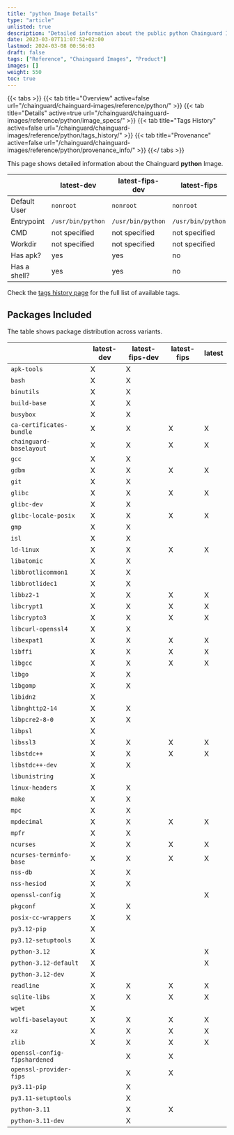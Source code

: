 ```yaml
---
title: "python Image Details"
type: "article"
unlisted: true
description: "Detailed information about the public python Chainguard Image."
date: 2023-03-07T11:07:52+02:00
lastmod: 2024-03-08 00:56:03
draft: false
tags: ["Reference", "Chainguard Images", "Product"]
images: []
weight: 550
toc: true
---
```


{{< tabs >}}
{{< tab title="Overview" active=false url="/chainguard/chainguard-images/reference/python/" >}}
{{< tab title="Details" active=true url="/chainguard/chainguard-images/reference/python/image_specs/" >}}
{{< tab title="Tags History" active=false url="/chainguard/chainguard-images/reference/python/tags_history/" >}}
{{< tab title="Provenance" active=false url="/chainguard/chainguard-images/reference/python/provenance_info/" >}}
{{</ tabs >}}

This page shows detailed information about the Chainguard **python** Image.

|              | latest-dev        | latest-fips-dev   | latest-fips       | latest            |
|--------------|-------------------|-------------------|-------------------|-------------------|
| Default User | `nonroot`         | `nonroot`         | `nonroot`         | `nonroot`         |
| Entrypoint   | `/usr/bin/python` | `/usr/bin/python` | `/usr/bin/python` | `/usr/bin/python` |
| CMD          | not specified     | not specified     | not specified     | not specified     |
| Workdir      | not specified     | not specified     | not specified     | not specified     |
| Has apk?     | yes               | yes               | no                | no                |
| Has a shell? | yes               | yes               | no                | no                |

Check the [tags history page](/chainguard/chainguard-images/reference/python/tags_history/) for the full list of available tags.

## Packages Included
The table shows package distribution across variants.

|                               | latest-dev | latest-fips-dev | latest-fips | latest |
|-------------------------------|------------|-----------------|-------------|--------|
| `apk-tools`                   | X          | X               |             |        |
| `bash`                        | X          | X               |             |        |
| `binutils`                    | X          | X               |             |        |
| `build-base`                  | X          | X               |             |        |
| `busybox`                     | X          | X               |             |        |
| `ca-certificates-bundle`      | X          | X               | X           | X      |
| `chainguard-baselayout`       | X          | X               | X           | X      |
| `gcc`                         | X          | X               |             |        |
| `gdbm`                        | X          | X               | X           | X      |
| `git`                         | X          | X               |             |        |
| `glibc`                       | X          | X               | X           | X      |
| `glibc-dev`                   | X          | X               |             |        |
| `glibc-locale-posix`          | X          | X               | X           | X      |
| `gmp`                         | X          | X               |             |        |
| `isl`                         | X          | X               |             |        |
| `ld-linux`                    | X          | X               | X           | X      |
| `libatomic`                   | X          | X               |             |        |
| `libbrotlicommon1`            | X          | X               |             |        |
| `libbrotlidec1`               | X          | X               |             |        |
| `libbz2-1`                    | X          | X               | X           | X      |
| `libcrypt1`                   | X          | X               | X           | X      |
| `libcrypto3`                  | X          | X               | X           | X      |
| `libcurl-openssl4`            | X          | X               |             |        |
| `libexpat1`                   | X          | X               | X           | X      |
| `libffi`                      | X          | X               | X           | X      |
| `libgcc`                      | X          | X               | X           | X      |
| `libgo`                       | X          | X               |             |        |
| `libgomp`                     | X          | X               |             |        |
| `libidn2`                     | X          |                 |             |        |
| `libnghttp2-14`               | X          | X               |             |        |
| `libpcre2-8-0`                | X          | X               |             |        |
| `libpsl`                      | X          |                 |             |        |
| `libssl3`                     | X          | X               | X           | X      |
| `libstdc++`                   | X          | X               | X           | X      |
| `libstdc++-dev`               | X          | X               |             |        |
| `libunistring`                | X          |                 |             |        |
| `linux-headers`               | X          | X               |             |        |
| `make`                        | X          | X               |             |        |
| `mpc`                         | X          | X               |             |        |
| `mpdecimal`                   | X          | X               | X           | X      |
| `mpfr`                        | X          | X               |             |        |
| `ncurses`                     | X          | X               | X           | X      |
| `ncurses-terminfo-base`       | X          | X               | X           | X      |
| `nss-db`                      | X          | X               |             |        |
| `nss-hesiod`                  | X          | X               |             |        |
| `openssl-config`              | X          |                 |             | X      |
| `pkgconf`                     | X          | X               |             |        |
| `posix-cc-wrappers`           | X          | X               |             |        |
| `py3.12-pip`                  | X          |                 |             |        |
| `py3.12-setuptools`           | X          |                 |             |        |
| `python-3.12`                 | X          |                 |             | X      |
| `python-3.12-default`         | X          |                 |             | X      |
| `python-3.12-dev`             | X          |                 |             |        |
| `readline`                    | X          | X               | X           | X      |
| `sqlite-libs`                 | X          | X               | X           | X      |
| `wget`                        | X          |                 |             |        |
| `wolfi-baselayout`            | X          | X               | X           | X      |
| `xz`                          | X          | X               | X           | X      |
| `zlib`                        | X          | X               | X           | X      |
| `openssl-config-fipshardened` |            | X               | X           |        |
| `openssl-provider-fips`       |            | X               | X           |        |
| `py3.11-pip`                  |            | X               |             |        |
| `py3.11-setuptools`           |            | X               |             |        |
| `python-3.11`                 |            | X               | X           |        |
| `python-3.11-dev`             |            | X               |             |        |

